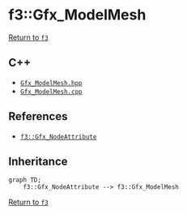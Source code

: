 # f3::Gfx_ModelMesh

[Return to `f3`](/docs/f3.md)

## C++

- [`Gfx_ModelMesh.hpp`](/c++/include/Gfx_ModelMesh.hpp)
- [`Gfx_ModelMesh.cpp`](/c++/source/Gfx_ModelMesh.cpp)

## References

- [`f3::Gfx_NodeAttribute`](/docs/f3/Gfx_NodeAttribute.md)

## Inheritance

```mermaid
graph TD;
    f3::Gfx_NodeAttribute --> f3::Gfx_ModelMesh
```

[Return to `f3`](/docs/f3.md)